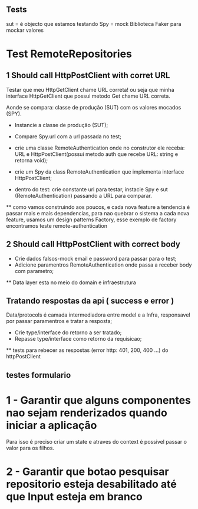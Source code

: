 ## Tests

sut = é objecto que estamos testando
Spy = mock
Biblioteca Faker para mockar valores

# Test RemoteRepositories

## 1 Should call HttpPostClient with corret URL

Testar que meu HttpGetClient chame URL correta! ou seja que minha interface HttpGetClient que possui metodo Get chame URL correta.

Aonde se compara: classe de produção (SUT) com os valores mocados (SPY).

- Instancie a classe de produção (SUT);
- Compare Spy.url com a url passada no test;

- crie uma classe RemoteAuthentication onde no construtor ele receba: URL e HttpPostClient(possui metodo auth que recebe URL: string e retorna void);
- crie um Spy da class RemoteAuthentication que implementa interface HttpPostClient;
- dentro do test: crie constante url para testar, instacie Spy e sut (RemoteAuthentication) passando a URL para comparar.

\*\* como vamos construindo aos poucos, e cada nova feature a tendencia é passar mais e mais dependencias, para nao quebrar o sistema a cada nova feature, usamos um design patterns Factory, esse exemplo de factory encontramos teste remote-authentication

## 2 Should call HttpPostClient with correct body

- Crie dados falsos-mock email e password para passar para o test;
- Adicione paramentros RemoteAuthentication onde passa a receber body com parametro;

\*\* Data layer esta no meio do domain e infraestrutura

## Tratando respostas da api ( success e error )

Data/protocols é camada intermediadora entre model e a Infra, responsavel por passar paramentros e tratar a resposta;

- Crie type/interface do retorno a ser tratado;
- Repasse type/interface como retorno da requisicao;

\*\* tests para rebecer as respostas (error http: 401, 200, 400 ...) do httpPostClient

## testes formulario

# 1 - Garantir que alguns componentes nao sejam renderizados quando iniciar a aplicação

Para isso é preciso criar um state e atraves do context é possivel passar o valor para os filhos.

# 2 - Garantir que botao pesquisar repositorio esteja desabilitado até que Input esteja em branco
